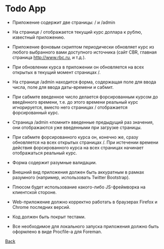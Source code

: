 # Todo App

- Приложение содержит две страницы: / и /admin

- На странице / отображается текущий курс доллара к рублю, известный приложению.

- Приложение фоновым скриптом периодически обновляет курс из любого выбранного вами доступного источника (сайт CBR, главная страница http://www.rbc.ru, и т.д.).

- При обновлении курса в приложении он обновляется на всех открытых в текущий момент страницах /.

- На странице /admin находится форма, содержащая поле для ввода числа, поле для ввода даты-времени и сабмит.

- При сабмите введенное число делается форсированным курсом до введённого времени, т.е. до этого времени реальный курс игнорируется, вместо него страницах / отображается форсированный курс.

- Страница /admin «помнит» введенные предыдущий раз значения, они отображаются уже введенными при загрузке страницы.

- При сабмите форсированного курса он, конечно же, cразу обновляется на всех открытых страницах /. При истечении времени действия форсированного курса на всех страницах начинает отображаться реальный курс.

- Форма содержит разумные валидации.

- Внешний вид приложения должен быть аккуратным в рамках разумного (например, использовать Twitter Bootstrap).

- Плюсом будет использование какого-либо JS-фреймворка на клиентской стороне.

- Web-приложение должно корректно работать в браузерах Firefox и Chrome последних версий.

- Код должен быть покрыт тестами.

- Все необходимое для локального запуска приложения должно быть оформлено в виде Procfile-а для Foreman.

[Back](https://github.com/niten2/test_tasks)
